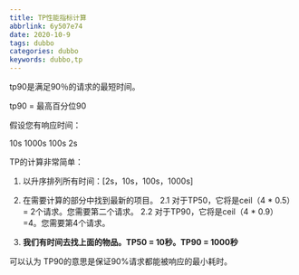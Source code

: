 ```yaml
---
title: TP性能指标计算
abbrlink: 6y507e74
date: 2020-10-9
tags: dubbo
categories: dubbo
keywords: dubbo,tp
---
```

tp90是满足90％的请求的最短时间。

tp90 = 最高百分位90

假设您有响应时间：

10s
1000s
100s
2s

TP的计算非常简单：
1. 以升序排列所有时间：[2s，10s，100s，1000s]

2. 在需要计算的部分中找到最新的项目。
    2.1 对于TP50，它将是ceil（4 * 0.5）= 2个请求。您需要第二个请求。
    2.2 对于TP90，它将是ceil（4 * 0.9）=4。您需要第4个请求。

3. **我们有时间去找上面的物品。TP50 = 10秒。TP90 = 1000秒**

   

可以认为 TP90的意思是保证90%请求都能被响应的最小耗时。